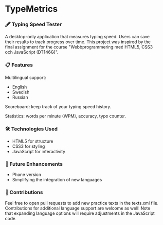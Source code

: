 # TypeMetrics

### 🖋️ Typing Speed Tester

A desktop-only application that measures typing speed. Users can save their results to track progress over time. This project was inspired by the final assignment for the course "Webbprogrammering med HTML5, CSS3 och JavaScript (DT146G)".

### 📋 Features

Multilingual support: 
 - English
 - Swedish
 - Russian

Scoreboard: keep track of your typing speed history.

Statistics: words per minute (WPM), accuracy, typo counter.

### 🛠️ Technologies Used
 - HTML5 for structure
 - CSS3 for styling
 - JavaScript for interactivity

### 🚀 Future Enhancements

- Phone version
- Simplifying the integration of new languages

### 🤝 Contributions

Feel free to open pull requests to add new practice texts in the texts.xml file. Contributions for additional language support are welcome as well! Note that expanding language options will require adjustments in the JavaScript code.
